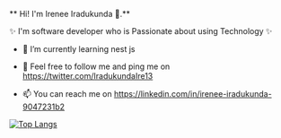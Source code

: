 ** Hi! I'm Irenee Iradukunda 👋.** 

✨ I'm software developer who is Passionate about using Technology  ✨ 

<!-- - 🔭 I’m currently working on ... -->
- 🌱 I’m currently learning nest js
<!-- - 👯 I’m looking to collaborate on ... -->
- 🤔  Feel free to follow me and ping me on https://twitter.com/IradukundaIre13
<!-- - 💬 Ask me about ... -->
- 📫 You can  reach me on https://linkedin.com/in/irenee-iradukunda-9047231b2
<!-- - 😄 Pronouns: ... -->
<!-- - ⚡ Fun fact: ...  -->
[![Top Langs](https://github-readme-stats.vercel.app/api/top-langs/?username=anuraghazra&langs_count=8)](https://github.com/anuraghazra/github-readme-stats)
